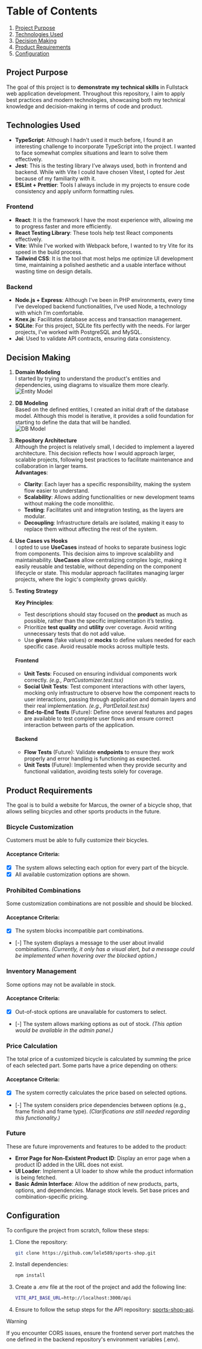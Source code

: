 # Table of Contents

1. [Project Purpose](#project-purpose)
2. [Technologies Used](#technologies-used)
3. [Decision Making](#decision-making)
4. [Product Requirements](#product-requirements)
5. [Configuration](#configuration)

## Project Purpose

The goal of this project is to **demonstrate my technical skills** in Fullstack web application development. Throughout this repository, I aim to apply best practices and modern technologies, showcasing both my technical knowledge and decision-making in terms of code and product.

## Technologies Used

- **TypeScript**: Although I hadn't used it much before, I found it an interesting challenge to incorporate TypeScript into the project. I wanted to face somewhat complex situations and learn to solve them effectively.
- **Jest**: This is the testing library I’ve always used, both in frontend and backend. While with Vite I could have chosen Vitest, I opted for Jest because of my familiarity with it.
- **ESLint + Prettier**: Tools I always include in my projects to ensure code consistency and apply uniform formatting rules.

### Frontend

- **React**: It is the framework I have the most experience with, allowing me to progress faster and more efficiently.
- **React Testing Library**: These tools help test React components effectively.
- **Vite**: While I've worked with Webpack before, I wanted to try Vite for its speed in the build process.
- **Tailwind CSS**: It is the tool that most helps me optimize UI development time, maintaining a polished aesthetic and a usable interface without wasting time on design details.

### Backend

- **Node.js + Express**: Although I've been in PHP environments, every time I’ve developed backend functionalities, I’ve used Node, a technology with which I’m comfortable.
- **Knex.js**: Facilitates database access and transaction management.
- **SQLite**: For this project, SQLite fits perfectly with the needs. For larger projects, I’ve worked with PostgreSQL and MySQL.
- **Joi**: Used to validate API contracts, ensuring data consistency.

## Decision Making

1. **Domain Modeling**  
   I started by trying to understand the product's entities and dependencies, using diagrams to visualize them more clearly.  
   ![Entity Model](src/assets/documentation/entities.png)

2. **DB Modeling**  
   Based on the defined entities, I created an initial draft of the database model. Although this model is iterative, it provides a solid foundation for starting to define the data that will be handled.  
   ![DB Model](src/assets/documentation/dbmodel.png)

3. **Repository Architecture**  
   Although the project is relatively small, I decided to implement a layered architecture. This decision reflects how I would approach larger, scalable projects, following best practices to facilitate maintenance and collaboration in larger teams.  
   **Advantages**:

   - **Clarity**: Each layer has a specific responsibility, making the system flow easier to understand.
   - **Scalability**: Allows adding functionalities or new development teams without making the code monolithic.
   - **Testing**: Facilitates unit and integration testing, as the layers are modular.
   - **Decoupling**: Infrastructure details are isolated, making it easy to replace them without affecting the rest of the system.

4. **Use Cases vs Hooks**  
   I opted to use **UseCases** instead of hooks to separate business logic from components. This decision aims to improve scalability and maintainability. **UseCases** allow centralizing complex logic, making it easily reusable and testable, without depending on the component lifecycle or state. This modular approach facilitates managing larger projects, where the logic's complexity grows quickly.

5. **Testing Strategy**

   **Key Principles**:

   - Test descriptions should stay focused on the **product** as much as possible, rather than the specific implementation it’s testing.
   - Prioritize **test quality** and **utility** over coverage. Avoid writing unnecessary tests that do not add value.
   - Use **givens** (fake values) or **mocks** to define values needed for each specific case. Avoid reusable mocks across multiple tests.

   #### Frontend

   - **Unit Tests**: Focused on ensuring individual components work correctly. _(e.g., PartCustomizer.test.tsx)_
   - **Social Unit Tests**: Test component interactions with other layers, mocking only infrastructure to observe how the component reacts to user interactions, passing through application and domain layers and their real implementation. _(e.g., PartDetail.test.tsx)_
   - **End-to-End Tests** (Future): Define once several features and pages are available to test complete user flows and ensure correct interaction between parts of the application.

   #### Backend

   - **Flow Tests** (Future): Validate **endpoints** to ensure they work properly and error handling is functioning as expected.
   - **Unit Tests** (Future): Implemented when they provide security and functional validation, avoiding tests solely for coverage.

## Product Requirements

The goal is to build a website for Marcus, the owner of a bicycle shop, that allows selling bicycles and other sports products in the future.

### Bicycle Customization

Customers must be able to fully customize their bicycles.

#### Acceptance Criteria:

- [x] The system allows selecting each option for every part of the bicycle.
- [x] All available customization options are shown.

### Prohibited Combinations

Some customization combinations are not possible and should be blocked.

#### Acceptance Criteria:

- [x] The system blocks incompatible part combinations.
- [-] The system displays a message to the user about invalid combinations. _(Currently, it only has a visual alert, but a message could be implemented when hovering over the blocked option.)_

### Inventory Management

Some options may not be available in stock.

#### Acceptance Criteria:

- [x] Out-of-stock options are unavailable for customers to select.
- [-] The system allows marking options as out of stock. _(This option would be available in the admin panel.)_

### Price Calculation

The total price of a customized bicycle is calculated by summing the price of each selected part. Some parts have a price depending on others:

#### Acceptance Criteria:

- [x] The system correctly calculates the price based on selected options.
- [-] The system considers price dependencies between options (e.g., frame finish and frame type). _(Clarifications are still needed regarding this functionality.)_

### Future

These are future improvements and features to be added to the product:

- **Error Page for Non-Existent Product ID**: Display an error page when a product ID added in the URL does not exist.
- **UI Loader**: Implement a UI loader to show while the product information is being fetched.
- **Basic Admin Interface**: Allow the addition of new products, parts, options, and dependencies. Manage stock levels. Set base prices and combination-specific pricing.

## Configuration

To configure the project from scratch, follow these steps:

1. Clone the repository:
   ```bash
   git clone https://github.com/lele589/sports-shop.git
   ```
2. Install dependencies:
   ```bash
   npm install
   ```
3. Create a .env file at the root of the project and add the following line:
   ```bash
   VITE_API_BASE_URL=http://localhost:3000/api
   ```
4. Ensure to follow the setup steps for the API repository: [sports-shop-api](https://github.com/lele589/sports-shop-api).

> [!WARNING]  
> If you encounter CORS issues, ensure the frontend server port matches the one defined in the backend repository's environment variables (.env).
